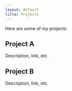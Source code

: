 ```yaml
---
layout: default
title: Projects
---
```


Here are some of my projects:

## Project A
Description, link, etc.

## Project B
Description, link, etc.